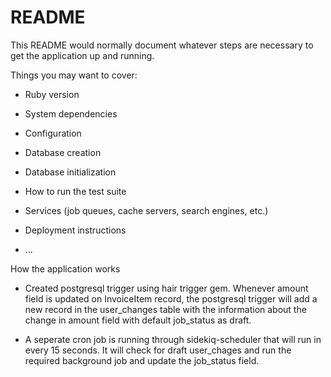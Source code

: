 # README

This README would normally document whatever steps are necessary to get the
application up and running.

Things you may want to cover:

* Ruby version

* System dependencies

* Configuration

* Database creation

* Database initialization

* How to run the test suite

* Services (job queues, cache servers, search engines, etc.)

* Deployment instructions

* ...

How the application works

* Created postgresql trigger using hair trigger gem.
Whenever amount field is updated on InvoiceItem record, the postgresql trigger
will add a new record in the user_changes table with the information about the change
in amount field with default job_status as draft.

* A seperate cron job is running through sidekiq-scheduler that will run in every 15 seconds. It will check for draft user_chages and run the required background job and update the job_status field.
